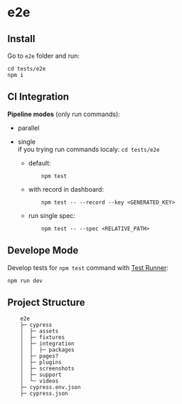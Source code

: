 # e2e

## Install

Go to `e2e` folder and run:

    cd tests/e2e
    npm i

## CI Integration

**Pipeline modes** (only run commands):

- parallel

- single  
  if you trying run commands localy: ```cd tests/e2e```
  
  - default:

            npm test    

  - with record in dashboard:

            npm test -- --record --key <GENERATED_KEY>

  - run single spec:
  
            npm test -- --spec <RELATIVE_PATH> 

## Develope Mode

Develop tests for `npm test` command with [Test Runner](https://docs.cypress.io/guides/core-concepts/test-runner.html#Overview):

    npm run dev

## Project Structure

```
    e2e
    ├─ cypress
    │  ├─ assets
    │  ├─ fixtures
    │  ├─ integration
    │  │  ├─ packages
    │  ├─ pages?
    │  ├─ plugins
    │  ├─ screenshots
    │  ├─ support
    │  └─ videos
    ├─ cypress.env.json
    ├─ cypress.json

```



